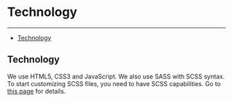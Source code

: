 # Technology

---

- [Technology](#technology)

<a name="#technology"></a>

## Technology
We use HTML5, CSS3 and JavaScript. We also use SASS with SCSS syntax.
To start customizing SCSS files, you need to have SCSS capabilities. Go to <a href="https://devswag.com/">this page</a> for details.
